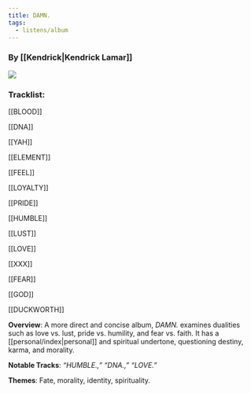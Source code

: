 ```yaml
---
title: DAMN.
tags:
  - listens/album
---
```

### By [[Kendrick|Kendrick Lamar]]

![](https://upload.wikimedia.org/wikipedia/en/5/51/Kendrick_Lamar_-_Damn.png)


### Tracklist:

[[BLOOD]]

[[DNA]]

[[YAH]]

[[ELEMENT]]

[[FEEL]]

[[LOYALTY]]

[[PRIDE]]

[[HUMBLE]]

[[LUST]]

[[LOVE]]

[[XXX]]

[[FEAR]]

[[GOD]]

[[DUCKWORTH]]

**Overview**: A more direct and concise album, _DAMN._ examines dualities such as love vs. lust, pride vs. humility, and fear vs. faith. It has a [[personal/index|personal]] and spiritual undertone, questioning destiny, karma, and morality.

**Notable Tracks**: _“HUMBLE.,” “DNA.,” “LOVE.”_

**Themes**: Fate, morality, identity, spirituality.
